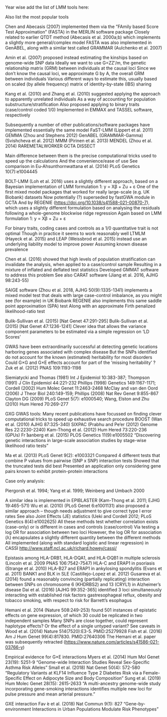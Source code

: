 Year wise add the list of LMM tools here:

Also list the most popular tools


Chen and Abecasis (2007) implemented them via the ”FAmily based Score Test Approximation” (FASTA) in the MERLIN software package
Closely related to earlier QTDT method (Abecasis et al. 2000a;b) which implements a slightly more general/complex model
FASTA was also implemented in GenABEL, along with a similar test called GRAMMAR (Aulchenko et al. 2007)


Amin et al. (2007) proposed instead estimating the kinships based on genome-wide SNP data
Ideally we want to use G=ZZ′/m, the genetic relationship matrix (GRM) between individuals at the causal loci
Since we don’t know the causal loci, we approximate G by A, the overall GRM between individuals
Various different ways to estimate this, usually based on scaled (by allele frequency) matrix of identity-by-state (IBS) sharing

Kang et al. (2010) and Zhang et al. (2010) suggested applying the approach to apparently unrelated individuals
As a way of accounting for population substructure/stratification Also proposed applying to binary traits (case/control coded 1/0) Implemented in EMMAX and TASSEL software, respectively

Subsequently a number of other publications/software packages have implemented essentially the same model
FaST-LMM (Lippert et al. 2011)
GEMMA (Zhou and Stephens 2012)
GenABEL (GRAMMAR-Gamma) (Svishcheva et al. 2012) MMM (Pirinen et al. 2013)
MENDEL (Zhou et al. 2014)
RAREMETALWORKER
GCTA
DISSECT


Main difference between them is the precise computational tricks used to speed up the calculations
And the convenience/ease of use
See comparison in Eu-Ahsunthornwattana et al. (2014) PLoS Genetics 10(7):e1004445


BOLT-LMM (Loh et al. 2016) uses a slightly different approach, based on a Bayesian implementation of LMM formulation 1:
y = Xβ + Zu + ε
One of the first mixed model packages that worked for really large-scale
(e.g. UK Biobank) datasets
Now potentially (?) superseded by fastGWA module in GCTA
And by REGENIE (https://doi.org/10.1038/s41588-021-00870-7), which uses a slightly different formulation based on analysing the residuals following a whole-genome blockwise ridge regression
Again based on LMM formulation 1: y = Xβ + Zu + ε


For binary traits, coding cases and controls as a 1/0 quantitative trait is not optimal
Though in practice it seems to work reasonably well
LTMLM (Hayeck et al. 2015) and LEAP (Weissbrod et al. 2015) instead use an underlying liability model to improve power
Assuming known disease prevalence


Chen et al. (2016) showed that high levels of population stratification can invalidate the analysis, when applied to a case/control sample
Resulting in a mixture of inflated and deflated test statistics Developed GMMAT software to address this problem
See also CARAT software (Jiang et al. 2016, AJHG 98:243-55)


SAIGE software (Zhou et al. 2018, AJHG 50(9):1335-1341) implements a mixed model test that deals with large case-control imbalance, as you might see (for example) in UK Biobank
REGENIE also implements this same saddle point approximation (SPA) test
Along with an approximate Firth penalized likelihood-ratio test



Bulik-Sullivan et al. (2015) [Nat Genet 47:291-295] Bulik-Sullivan et al. (2015) [Nat Genet 47:1236-1241]
Clever idea that allows the variance component parameters to be estimated via a simple regression on ‘LD Scores’


GWAS have been extraordinarily successful at detecting genetic locations harboring genes associated with complex disease
But the SNPs identified do not account for the known (estimated) heritability for most disorders
Could G×G and G×E effects account for part of the ‘missing heritability’ ?
Zuk et al. (2012) PNAS 109:1193-1198



Siemiatycki and Thomas (1981) Int J Epidemiol 10:383-387; Thompson (1991) J Clin Epidemiol 44:221-232 Phillips (1998) Genetics 149:1167-1171; Cordell (2002) Hum Molec Genet 11:2463-2468
McClay and van den Oord (2006) J Theor Biol 240:149-159; Phillips (2008) Nat Rev Genet 9:855-867 Clayton DG (2009) PLoS Genet 5(7): e1000540; Wang, Elston and Zhu (2010) Hum Hered 70:269-277


GXG GWAS tools:
Many recent publications have focussed on finding clever computational tricks to speed up exhaustive search procedure
BOOST (Wan et al. (2010) AJHG 87:325-340)
SIXPAC (Prabhu and Pe’er (2012) Genome Res 22:2230-2240) Kam-Thong et al. (2012) Hum Hered 73:220-236 (GPUs)
Fr ̊aanberg et al. (2015) PLOS Genetics 11(9):e1005502 “Discovering genetic interactions in large-scale association studies by stage-wise likelihood ratio tests”



Ma et al. (2013) PLoS Genet 9(2): e1003321
Compared 4 different tests that combine P values from pairwise (SNP x SNP) interaction tests
Showed that the truncated tests did best
Presented an application only considering gene pairs known to exhibit protein-protein interactions


Case only analysis:

Piergorsh et al. 1994; Yang et al. 1999; Weinberg and Umbach 2000


A similar idea is implemented in EPIBLASTER (Kam-Thong et al. 2011; EJHG 19:465-571)
Wu et al. (2010) (PLoS Genet 6:e1001131) also proposed a similar approach – though needs adjustment to give correct type I error rates
See also Joint Effects (JE) statistics
(Ueki and Cordell 2012; PLoS Genetics 8(4):e1002625)
All these methods test whether correlation exists (case-only) or is different in cases and controls (case/control)
Via testing a log OR for association between two loci
However, the log OR for association (λ) encapsulates a slightly different quantity between the different methods
All implemented (along with standard logistic and linear regression) in CASSI
http://www.staff.ncl.ac.uk/richard.howey/cassi/



Epistasis among HLA-DRB1, HLA-DQA1, and HLA-DQB1 in
multiple sclerosis (Lincoln et al. 2009 PNAS 106:7542-7547) HLA-C and ERAP1 in psoriasis (Strange et al. 2010)
HLA-B27 and ERAP1 in ankylosing spondylitis (Evans et al. 2011) BANK1 and BLK in SLE (Castillejo-Lopez et al. 2012)
Gusareva et al. (2014) found a reasonably convincing (partially replicating) interaction between SNPs on chromosome 6 (KHDRBS2) and 13 (CRYL1) in Alzheimer’s disease
Dai et al. (2016) [AJHG 99:352-365] identified 3 loci simultaneously interacting with established risk factors gastresophageal reflux, obesity and tobacco smoking, with respect to risk for Barrett’s esophagus

Hemani et al. 2014 (Nature 508:249-253) found 501 instances of epistatic effects on gene expression, of which 30 could be replicated in two independent samples
Many SNPs are close together, could represent haplotype effects? Or the effect of a single untyped variant?
See caveats in
Wood et al. (2014) Nature 514(7520):E3-5. PMID:25279928
Fish et al. (2016) Am J Hum Genet 99(4):817830. PMID:27640306
The Hemani et al. paper was subsequently retracted (https://www.nature.com/articles/s41586-021-03766-y)



Empirical evidence for G×E interactions
Myers et al. (2014) Hum Mol Genet 23(19): 5251-9 “Genome-wide
Interaction Studies Reveal Sex-Specific Asthma Risk Alleles”
Small et al. (2018) Nat Genet 50(4): 572-580 “Regulatory Variants at KLF14 Influence Type 2 Diabetes Risk via a Female-Specific Effect on Adipocyte Size and Body Composition”
Sung et al. (2019) Hum Molec Genet 28(15): 2615-2633 “A multi-ancestry genome-wide study incorporating gene-smoking interactions identifies multiple new loci for pulse pressure and mean arterial pressure.”

GXE interaction
Fav ́e et al. (2018) Nat Commun 9(1): 827 “Gene-by-environment Interactions in Urban Populations Modulate Risk Phenotypes”

